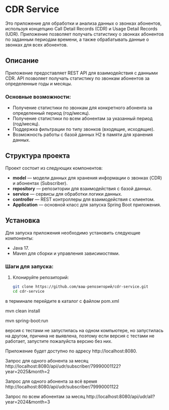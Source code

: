 # CDR Service

Это приложение для обработки и анализа данных о звонках абонентов, используя концепцию Call Detail Records (CDR) и Usage Detail Records (UDR). Приложение позволяет получать статистику о звонках абонентов по заданным периодам времени, а также обрабатывать данные о звонках для всех абонентов.

## Описание

Приложение предоставляет REST API для взаимодействия с данными CDR. API позволяет получать статистику по звонкам абонентов за определенные годы и месяцы.

### Основные возможности:
- Получение статистики по звонкам для конкретного абонента за определенный период (год/месяц).
- Получение статистики по всем абонентам за указанный период (год/месяц).
- Поддержка фильтрации по типу звонков (входящие, исходящие).
- Возможность работы с базой данных H2 в памяти для хранения данных.

## Структура проекта

Проект состоит из следующих компонентов:
- **model** — модели данных для хранения информации о звонках (CDR) и абонентах (Subscriber).
- **repository** — репозитории для взаимодействия с базой данных.
- **service** — сервисы для обработки логики данных.
- **controller** — REST контроллеры для взаимодействия с клиентом.
- **Application** — основной класс для запуска Spring Boot приложения.

## Установка

Для запуска приложения необходимо установить следующие компоненты:
- Java 17.
- Maven для сборки и управления зависимостями.

### Шаги для запуска:
1. Клонируйте репозиторий:
   ```bash
   git clone https://github.com/ваш-репозиторий/cdr-service.git
   cd cdr-service

  в терминале перейдите в каталог с файлом pom.xml

mvn clean install

mvn spring-boot:run



версия с тестами не запустилась на одном компьютере, но запустилась на другом, причина не выявлена, поэтому если версия с тестами не работает, запустите пожалуйста версию без них.



Приложение будет доступно по адресу http://localhost:8080.

Запрос для одного абонента за месяц
http://localhost:8080/api/udr/subscriber/79990001122?year=2025&month=2

Запрос для одного абонента за всё время
http://localhost:8080/api/udr/subscriber/79990001122

Запрос по всем абонентам за месяц
http://localhost:8080/api/udr/all?year=2024&month=3

